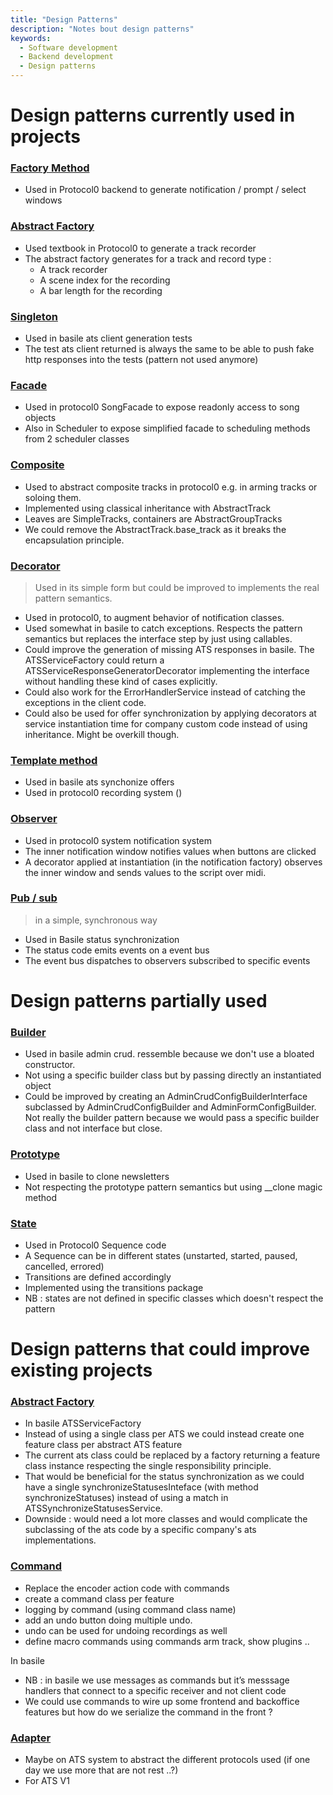 ```yaml
---
title: "Design Patterns"
description: "Notes bout design patterns"
keywords:
  - Software development
  - Backend development
  - Design patterns
---
```


# Design patterns currently used in projects



### [Factory Method](https://refactoring.guru/design-patterns/factory-method)

- Used in Protocol0 backend to generate notification / prompt / select windows

### [Abstract Factory](https://refactoring.guru/design-patterns/abstract-factory)

- Used textbook in Protocol0 to generate a track recorder
- The abstract factory generates for a track and record type :
  - A track recorder
  - A scene index for the recording
  - A bar length for the recording

### [Singleton](https://refactoring.guru/design-patterns/singleton)

- Used in basile ats client generation tests
- The test ats client returned is always the same to be able to push fake http responses into the tests (pattern not used anymore)

### [Facade](https://refactoring.guru/design-patterns/facade)

- Used in protocol0 SongFacade to expose readonly access to song objects
- Also in Scheduler to expose simplified facade to scheduling methods from 2 scheduler classes

### [Composite](https://refactoring.guru/design-patterns/composite)

- Used to abstract composite tracks in protocol0 e.g. in arming tracks or soloing them.
- Implemented using classical inheritance with AbstractTrack
- Leaves are SimpleTracks, containers are AbstractGroupTracks
- We could remove the AbstractTrack.base_track as it breaks the encapsulation principle.

### [Decorator](https://refactoring.guru/design-patterns/decorator)

> Used in its simple form but could be improved to implements the real pattern semantics.

- Used in protocol0, to augment behavior of notification classes.
- Used somewhat in basile to catch exceptions. Respects the pattern semantics but replaces the interface step by just using callables.
- Could improve the generation of missing ATS responses in basile. The ATSServiceFactory could return a ATSServiceResponseGeneratorDecorator implementing the interface without handling these kind of cases explicitly.
- Could also work for the ErrorHandlerService instead of catching the exceptions in the client code.
- Could also be used for offer synchronization by applying decorators at service instantiation time for company custom code instead of using inheritance. Might be overkill though.  

### [Template method](https://refactoring.guru/design-patterns/template-method)

- Used in basile ats synchonize offers
- Used in protocol0 recording system ()

### [Observer](https://refactoring.guru/design-patterns/observer)

- Used in protocol0 system notification system
- The inner notification window notifies values when buttons are clicked
- A decorator applied at instantiation (in the notification factory) observes the inner window and sends values to the script over midi.

### [Pub / sub](https://en.wikipedia.org/wiki/Publish%E2%80%93subscribe_pattern)

> in a simple, synchronous way

- Used in Basile status synchronization
- The status code emits events on a event bus
- The event bus dispatches to observers subscribed to specific events

# Design patterns partially used

### [Builder](https://refactoring.guru/design-patterns/builder)

- Used in basile admin crud. ressemble because we don't use a bloated constructor.
- Not using a specific builder class but by passing directly an instantiated object
- Could be improved by creating an AdminCrudConfigBuilderInterface subclassed by AdminCrudConfigBuilder and AdminFormConfigBuilder. Not really the builder pattern because we would pass a specific builder class and not interface but close.

### [Prototype](https://refactoring.guru/design-patterns/prototype)

- Used in basile to clone newsletters
- Not respecting the prototype pattern semantics but using __clone magic method

### [State](https://refactoring.guru/design-patterns/state)

- Used in Protocol0 Sequence code
- A Sequence can be in different states (unstarted, started, paused, cancelled, errored)
- Transitions are defined accordingly
- Implemented using the transitions package
- NB : states are not defined in specific classes which doesn't respect the pattern

# Design patterns that could improve existing projects

### [Abstract Factory](https://refactoring.guru/design-patterns/abstract-factory)

- In basile ATSServiceFactory
- Instead of using a single class per ATS we could instead create one feature class per abstract ATS feature
- The current ats class could be replaced by a factory returning a feature class instance respecting the single responsibility principle.
- That would be beneficial for the status synchronization as we could have a single synchronizeStatusesInteface (with method synchronizeStatuses) instead of using a match in ATSSynchronizeStatusesService.
- Downside : would need a lot more classes and would complicate the subclassing of the ats code by a specific company's ats implementations.

### [Command](https://refactoring.guru/design-patterns/command)

- Replace the encoder action code with commands
- create a command class per feature
- logging by command (using command class name)
- add an undo button doing multiple undo.
- undo can be used for undoing recordings as well
- define macro commands using commands arm track, show plugins .. 

In basile

- NB : in basile we use messages as commands but it’s messsage handlers that connect to a specific receiver and not client code
- We could use commands to wire up some frontend and backoffice features but how do we serialize the command in the front ? 



### [Adapter](https://refactoring.guru/design-patterns/adapter)

- Maybe on ATS system to abstract the different protocols used (if one day we use more that are not rest ..?) 
- For ATS V1



